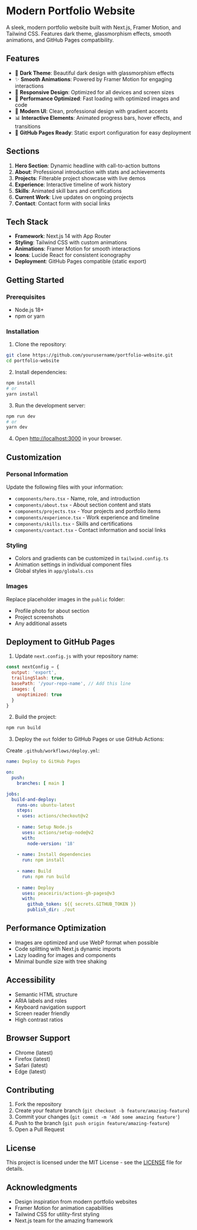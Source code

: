 # Modern Portfolio Website

A sleek, modern portfolio website built with Next.js, Framer Motion, and Tailwind CSS. Features dark theme, glassmorphism effects, smooth animations, and GitHub Pages compatibility.

## Features

- 🌙 **Dark Theme**: Beautiful dark design with glassmorphism effects
- ✨ **Smooth Animations**: Powered by Framer Motion for engaging interactions
- 📱 **Responsive Design**: Optimized for all devices and screen sizes
- 🚀 **Performance Optimized**: Fast loading with optimized images and code
- 🎨 **Modern UI**: Clean, professional design with gradient accents
- 📊 **Interactive Elements**: Animated progress bars, hover effects, and transitions
- 🔗 **GitHub Pages Ready**: Static export configuration for easy deployment

## Sections

1. **Hero Section**: Dynamic headline with call-to-action buttons
2. **About**: Professional introduction with stats and achievements
3. **Projects**: Filterable project showcase with live demos
4. **Experience**: Interactive timeline of work history
5. **Skills**: Animated skill bars and certifications
6. **Current Work**: Live updates on ongoing projects
7. **Contact**: Contact form with social links

## Tech Stack

- **Framework**: Next.js 14 with App Router
- **Styling**: Tailwind CSS with custom animations
- **Animations**: Framer Motion for smooth interactions
- **Icons**: Lucide React for consistent iconography
- **Deployment**: GitHub Pages compatible (static export)

## Getting Started

### Prerequisites

- Node.js 18+ 
- npm or yarn

### Installation

1. Clone the repository:
```bash
git clone https://github.com/yourusername/portfolio-website.git
cd portfolio-website
```

2. Install dependencies:
```bash
npm install
# or
yarn install
```

3. Run the development server:
```bash
npm run dev
# or
yarn dev
```

4. Open [http://localhost:3000](http://localhost:3000) in your browser.

## Customization

### Personal Information

Update the following files with your information:

- `components/hero.tsx` - Name, role, and introduction
- `components/about.tsx` - About section content and stats
- `components/projects.tsx` - Your projects and portfolio items
- `components/experience.tsx` - Work experience and timeline
- `components/skills.tsx` - Skills and certifications
- `components/contact.tsx` - Contact information and social links

### Styling

- Colors and gradients can be customized in `tailwind.config.ts`
- Animation settings in individual component files
- Global styles in `app/globals.css`

### Images

Replace placeholder images in the `public` folder:
- Profile photo for about section
- Project screenshots
- Any additional assets

## Deployment to GitHub Pages

1. Update `next.config.js` with your repository name:
```javascript
const nextConfig = {
  output: 'export',
  trailingSlash: true,
  basePath: '/your-repo-name', // Add this line
  images: {
    unoptimized: true
  }
}
```

2. Build the project:
```bash
npm run build
```

3. Deploy the `out` folder to GitHub Pages or use GitHub Actions:

Create `.github/workflows/deploy.yml`:
```yaml
name: Deploy to GitHub Pages

on:
  push:
    branches: [ main ]

jobs:
  build-and-deploy:
    runs-on: ubuntu-latest
    steps:
    - uses: actions/checkout@v2
    
    - name: Setup Node.js
      uses: actions/setup-node@v2
      with:
        node-version: '18'
        
    - name: Install dependencies
      run: npm install
      
    - name: Build
      run: npm run build
      
    - name: Deploy
      uses: peaceiris/actions-gh-pages@v3
      with:
        github_token: ${{ secrets.GITHUB_TOKEN }}
        publish_dir: ./out
```

## Performance Optimization

- Images are optimized and use WebP format when possible
- Code splitting with Next.js dynamic imports
- Lazy loading for images and components
- Minimal bundle size with tree shaking

## Accessibility

- Semantic HTML structure
- ARIA labels and roles
- Keyboard navigation support
- Screen reader friendly
- High contrast ratios

## Browser Support

- Chrome (latest)
- Firefox (latest)
- Safari (latest)
- Edge (latest)

## Contributing

1. Fork the repository
2. Create your feature branch (`git checkout -b feature/amazing-feature`)
3. Commit your changes (`git commit -m 'Add some amazing feature'`)
4. Push to the branch (`git push origin feature/amazing-feature`)
5. Open a Pull Request

## License

This project is licensed under the MIT License - see the [LICENSE](LICENSE) file for details.

## Acknowledgments

- Design inspiration from modern portfolio websites
- Framer Motion for animation capabilities
- Tailwind CSS for utility-first styling
- Next.js team for the amazing framework
